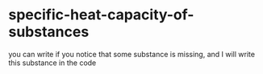 # specific-heat-capacity-of-substances 
you can write if you notice that some substance is missing, and I will write this substance in the code
